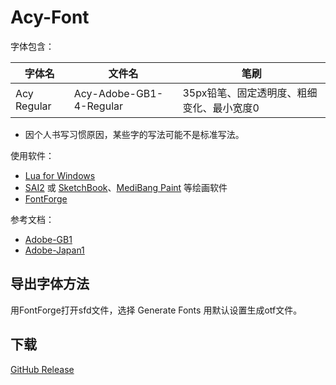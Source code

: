 # Acy-Font
字体包含：

|字体名|文件名|笔刷|
|-|-|-|
|Acy Regular|Acy-Adobe-GB1-4-Regular|35px铅笔、固定透明度、粗细变化、最小宽度0|
* 因个人书写习惯原因，某些字的写法可能不是标准写法。

使用软件：
* [Lua for Windows](https://github.com/rjpcomputing/luaforwindows)
* [SAI2](https://www.systemax.jp) 或 [SketchBook](https://www.sketchbook.com)、[MediBang Paint](https://medibangpaint.com) 等绘画软件
* [FontForge](https://fontforge.github.io)

参考文档：
* [Adobe-GB1](https://github.com/adobe-type-tools/Adobe-GB1)
* [Adobe-Japan1](https://github.com/adobe-type-tools/Adobe-Japan1)

## 导出字体方法
用FontForge打开sfd文件，选择 Generate Fonts 用默认设置生成otf文件。

## 下载
[GitHub Release](https://github.com/lxfly2000/Acy-Font/releases)
